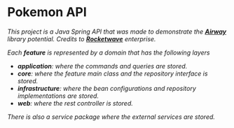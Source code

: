 # Pokemon API

*This project is a Java Spring API that was made to demonstrate the [**Airway**](https://gitlab.com/rocketwave-tech/airway) library potential. Credits to [**Rocketwave**](https://gitlab.com/rocketwave-tech) enterprise.*

*Each **feature** is represented by a domain that has the following layers*
- ***application**: where the commands and queries are stored.*
- ***core**: where the feature main class and the repository interface is stored.*
- ***infrastructure**: where the bean configurations and repository implementations are stored.*
- ***web**: where the rest controller is stored.*

*There is also a service package where the external services are stored.*
